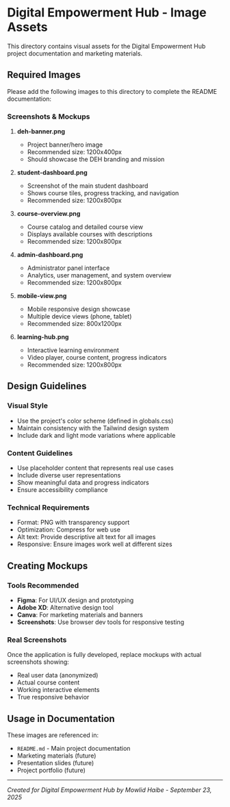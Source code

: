 # Digital Empowerment Hub - Image Assets

This directory contains visual assets for the Digital Empowerment Hub project documentation and marketing materials.

## Required Images

Please add the following images to this directory to complete the README documentation:

### Screenshots & Mockups

1. **deh-banner.png**
   - Project banner/hero image
   - Recommended size: 1200x400px
   - Should showcase the DEH branding and mission

2. **student-dashboard.png**
   - Screenshot of the main student dashboard
   - Shows course tiles, progress tracking, and navigation
   - Recommended size: 1200x800px

3. **course-overview.png**
   - Course catalog and detailed course view
   - Displays available courses with descriptions
   - Recommended size: 1200x800px

4. **admin-dashboard.png**
   - Administrator panel interface
   - Analytics, user management, and system overview
   - Recommended size: 1200x800px

5. **mobile-view.png**
   - Mobile responsive design showcase
   - Multiple device views (phone, tablet)
   - Recommended size: 800x1200px

6. **learning-hub.png**
   - Interactive learning environment
   - Video player, course content, progress indicators
   - Recommended size: 1200x800px

## Design Guidelines

### Visual Style
- Use the project's color scheme (defined in globals.css)
- Maintain consistency with the Tailwind design system
- Include dark and light mode variations where applicable

### Content Guidelines
- Use placeholder content that represents real use cases
- Include diverse user representations
- Show meaningful data and progress indicators
- Ensure accessibility compliance

### Technical Requirements
- Format: PNG with transparency support
- Optimization: Compress for web use
- Alt text: Provide descriptive alt text for all images
- Responsive: Ensure images work well at different sizes

## Creating Mockups

### Tools Recommended
- **Figma**: For UI/UX design and prototyping
- **Adobe XD**: Alternative design tool
- **Canva**: For marketing materials and banners
- **Screenshots**: Use browser dev tools for responsive testing

### Real Screenshots
Once the application is fully developed, replace mockups with actual screenshots showing:
- Real user data (anonymized)
- Actual course content
- Working interactive elements
- True responsive behavior

## Usage in Documentation

These images are referenced in:
- `README.md` - Main project documentation
- Marketing materials (future)
- Presentation slides (future)
- Project portfolio (future)

---

*Created for Digital Empowerment Hub by Mowlid Haibe - September 23, 2025*